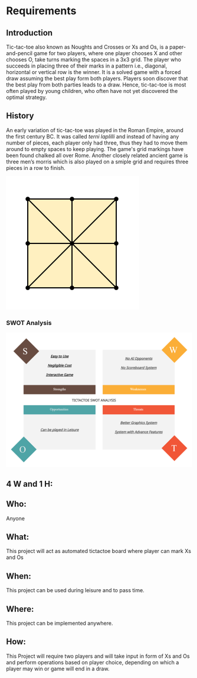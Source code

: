 # **Requirements**

## **Introduction**

Tic-tac-toe also known as Noughts and Crosses or Xs and Os, is a paper-and-pencil game for two players, where one player chooses X and other chooses O, take turns marking the spaces in a 3x3 grid. The player who succeeds in placing three of their marks in a pattern i.e., diagonal, horizontal or vertical row is the winner. It is a solved game with a forced draw assuming the best play form both players. Players soon discover that the best play from both parties leads to a draw. Hence, tic-tac-toe is most often played by young children, who often have not yet discovered the optimal strategy.

## **History**

An early variation of tic-tac-toe was played in the Roman Empire, around the first century BC. It was called *terni laplilli* and instead of having any number of pieces, each player only had three, thus they had to move them around to empty spaces to keep playing. The game's grid markings have been found chalked all over Rome. Another closely related ancient game is three men’s morris which is also played on a smiple grid and requires three pieces in a row to finish.

![Images](images/three.png)

### **SWOT Analysis**

![SWOT](images/SWOT.png)

## **4 W and 1 H:**

## **Who:**

  Anyone

## **What:**

  This project will act as automated tictactoe board where player can mark Xs and Os

## **When:**

  This project can be used during leisure and to pass time.
  
## **Where:**

  This project can be implemented anywhere.

## **How:**

  This Project will require two players and will take input in form of Xs and Os and perform operations based on player choice, depending on which a player may win or game will end in a draw.
